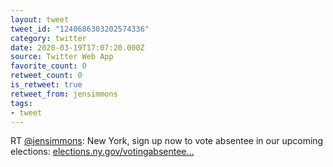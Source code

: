 ```yaml
---
layout: tweet
tweet_id: "1240686303202574336"
category: twitter
date: 2020-03-19T17:07:20.000Z
source: Twitter Web App
favorite_count: 0
retweet_count: 0
is_retweet: true
retweet_from: jensimmons
tags:
- tweet
---
```


RT [@jensimmons](https://twitter.com/@jensimmons): New York, sign up now to vote absentee in our upcoming elections: [elections.ny.gov/votingabsentee…](https://www.elections.ny.gov/votingabsentee.html)
